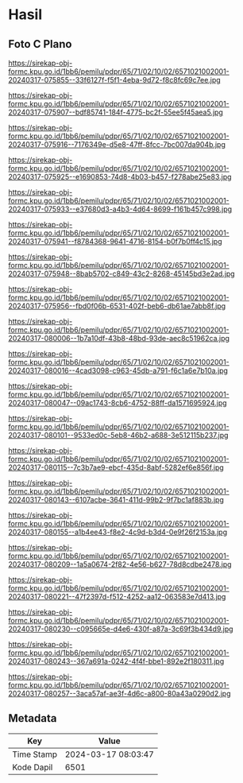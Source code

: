 # Hasil

## Foto C Plano

https://sirekap-obj-formc.kpu.go.id/1bb6/pemilu/pdpr/65/71/02/10/02/6571021002001-20240317-075855--33f6127f-f5f1-4eba-9d72-f8c8fc69c7ee.jpg

https://sirekap-obj-formc.kpu.go.id/1bb6/pemilu/pdpr/65/71/02/10/02/6571021002001-20240317-075907--bdf85741-184f-4775-bc2f-55ee5f45aea5.jpg

https://sirekap-obj-formc.kpu.go.id/1bb6/pemilu/pdpr/65/71/02/10/02/6571021002001-20240317-075916--7176349e-d5e8-47ff-8fcc-7bc007da904b.jpg

https://sirekap-obj-formc.kpu.go.id/1bb6/pemilu/pdpr/65/71/02/10/02/6571021002001-20240317-075925--e1690853-74d8-4b03-b457-f278abe25e83.jpg

https://sirekap-obj-formc.kpu.go.id/1bb6/pemilu/pdpr/65/71/02/10/02/6571021002001-20240317-075933--e37680d3-a4b3-4d64-8699-f161b457c998.jpg

https://sirekap-obj-formc.kpu.go.id/1bb6/pemilu/pdpr/65/71/02/10/02/6571021002001-20240317-075941--f8784368-9641-4716-8154-b0f7b0ff4c15.jpg

https://sirekap-obj-formc.kpu.go.id/1bb6/pemilu/pdpr/65/71/02/10/02/6571021002001-20240317-075948--8bab5702-c849-43c2-8268-45145bd3e2ad.jpg

https://sirekap-obj-formc.kpu.go.id/1bb6/pemilu/pdpr/65/71/02/10/02/6571021002001-20240317-075956--fbd0f06b-6531-402f-beb6-db61ae7abb8f.jpg

https://sirekap-obj-formc.kpu.go.id/1bb6/pemilu/pdpr/65/71/02/10/02/6571021002001-20240317-080006--1b7a10df-43b8-48bd-93de-aec8c51962ca.jpg

https://sirekap-obj-formc.kpu.go.id/1bb6/pemilu/pdpr/65/71/02/10/02/6571021002001-20240317-080016--4cad3098-c963-45db-a791-f6c1a6e7b10a.jpg

https://sirekap-obj-formc.kpu.go.id/1bb6/pemilu/pdpr/65/71/02/10/02/6571021002001-20240317-080047--09ac1743-8cb6-4752-88ff-da1571695924.jpg

https://sirekap-obj-formc.kpu.go.id/1bb6/pemilu/pdpr/65/71/02/10/02/6571021002001-20240317-080101--9533ed0c-5eb8-46b2-a688-3e512115b237.jpg

https://sirekap-obj-formc.kpu.go.id/1bb6/pemilu/pdpr/65/71/02/10/02/6571021002001-20240317-080115--7c3b7ae9-ebcf-435d-8abf-5282ef6e856f.jpg

https://sirekap-obj-formc.kpu.go.id/1bb6/pemilu/pdpr/65/71/02/10/02/6571021002001-20240317-080143--6107acbe-3641-411d-99b2-9f7bc1af883b.jpg

https://sirekap-obj-formc.kpu.go.id/1bb6/pemilu/pdpr/65/71/02/10/02/6571021002001-20240317-080155--a1b4ee43-f8e2-4c9d-b3d4-0e9f26f2153a.jpg

https://sirekap-obj-formc.kpu.go.id/1bb6/pemilu/pdpr/65/71/02/10/02/6571021002001-20240317-080209--1a5a0674-2f82-4e56-b627-78d8cdbe2478.jpg

https://sirekap-obj-formc.kpu.go.id/1bb6/pemilu/pdpr/65/71/02/10/02/6571021002001-20240317-080221--47f2397d-f512-4252-aa12-063583e7d413.jpg

https://sirekap-obj-formc.kpu.go.id/1bb6/pemilu/pdpr/65/71/02/10/02/6571021002001-20240317-080230--c095665e-d4e6-430f-a87a-3c69f3b434d9.jpg

https://sirekap-obj-formc.kpu.go.id/1bb6/pemilu/pdpr/65/71/02/10/02/6571021002001-20240317-080243--367a691a-0242-4f4f-bbe1-892e2f180311.jpg

https://sirekap-obj-formc.kpu.go.id/1bb6/pemilu/pdpr/65/71/02/10/02/6571021002001-20240317-080257--3aca57af-ae3f-4d6c-a800-80a43a0290d2.jpg


## Metadata

| Key        | Value               |
| ---------- | ------------------- |
| Time Stamp | 2024-03-17 08:03:47 |
| Kode Dapil | 6501                |



